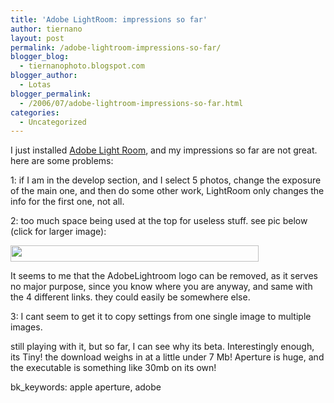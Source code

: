 ```yaml
---
title: 'Adobe LightRoom: impressions so far'
author: tiernano
layout: post
permalink: /adobe-lightroom-impressions-so-far/
blogger_blog:
  - tiernanophoto.blogspot.com
blogger_author:
  - Lotas
blogger_permalink:
  - /2006/07/adobe-lightroom-impressions-so-far.html
categories:
  - Uncategorized
---
```

I just installed [Adobe Light Room][1], and my impressions so far are not great. here are some problems:

1: if I am in the develop section, and I select 5 photos, change the exposure of the main one, and then do some other work, LightRoom only changes the info for the first one, not all. 

2: too much space being used at the top for useless stuff. see pic below (click for larger image):

<a href="http://tiernanotoolephotography.com/images/LightRoom-fullscreen.png" atomicSelection="true"><img height="26" src="http://tiernanotoolephotography.com/images/LightRoom-smaller.png" width="397" /></a>

It seems to me that the AdobeLightroom logo can&nbsp;be removed, as it serves no major&nbsp;purpose, since you know where you are anyway, and&nbsp;same&nbsp;with the 4 different links. they could easily be somewhere else. 

3: I cant seem to get&nbsp;it to copy settings&nbsp;from one single image to multiple images.

still playing with it, but so far, I can see why its beta. Interestingly enough, its Tiny! the download weighs in at a little under 7 Mb! Aperture is huge, and the executable is something like 30mb on its own!

bk_keywords: apple aperture, adobe

 [1]: http://tiernanotoolephotography.com/blog/2006/07/adobe-lightroom-for-windows-has.html